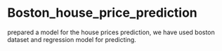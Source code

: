 # Boston_house_price_prediction
prepared a  model for the house prices prediction, we have used boston dataset and regression model for predicting.
